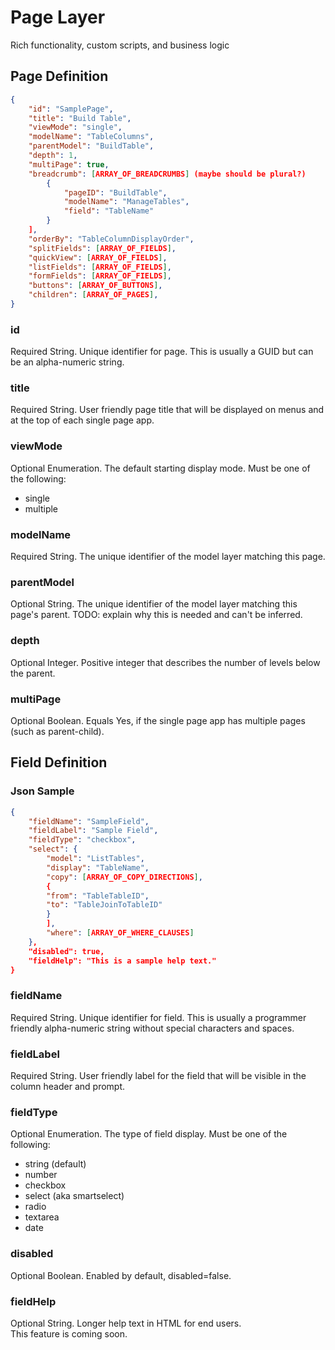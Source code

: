 # Page Layer

Rich functionality, custom scripts, and business logic

## Page Definition

```json
{
    "id": "SamplePage",
    "title": "Build Table",
    "viewMode": "single",
    "modelName": "TableColumns",
    "parentModel": "BuildTable",
    "depth": 1,
    "multiPage": true,
    "breadcrumb": [ARRAY_OF_BREADCRUMBS] (maybe should be plural?)
        {
            "pageID": "BuildTable",
            "modelName": "ManageTables",
            "field": "TableName"
        }
    ],
    "orderBy": "TableColumnDisplayOrder",
    "splitFields": [ARRAY_OF_FIELDS],
    "quickView": [ARRAY_OF_FIELDS],
    "listFields": [ARRAY_OF_FIELDS],
    "formFields": [ARRAY_OF_FIELDS],
    "buttons": [ARRAY_OF_BUTTONS],
    "children": [ARRAY_OF_PAGES],
}
```

### id

Required String. Unique identifier for page. This is usually a GUID but can be an alpha-numeric string.

### title

Required String. User friendly page title that will be displayed on menus and at the top of each single page app.

### viewMode

Optional Enumeration. The default starting display mode. Must be one of the following:
* single
* multiple

### modelName

Required String. The unique identifier of the model layer matching this page.

### parentModel

Optional String. The unique identifier of the model layer matching this page's parent. TODO: explain why this is needed and can't be inferred.

### depth

Optional Integer. Positive integer that describes the number of levels below the parent.

### multiPage

Optional Boolean. Equals Yes, if the single page app has multiple pages (such as parent-child).

## Field Definition

### Json Sample
```json
{
    "fieldName": "SampleField",
    "fieldLabel": "Sample Field",
    "fieldType": "checkbox",
    "select": {
        "model": "ListTables",
        "display": "TableName",
        "copy": [ARRAY_OF_COPY_DIRECTIONS],
        {
        "from": "TableTableID",
        "to": "TableJoinToTableID"
        }
        ],
        "where": [ARRAY_OF_WHERE_CLAUSES]
    },
    "disabled": true,
    "fieldHelp": "This is a sample help text."
}
```

### fieldName

Required String. Unique identifier for field. This is usually a programmer friendly alpha-numeric string without special characters and spaces.

### fieldLabel

Required String. User friendly label for the field that will be visible in the column header and prompt.

### fieldType

Optional Enumeration. The type of field display. Must be one of the following:

* string (default)
* number
* checkbox
* select (aka smartselect)
* radio
* textarea
* date

### disabled

Optional Boolean. Enabled by default, disabled=false.

### fieldHelp

Optional String. Longer help text in HTML for end users.<br> This feature is coming soon.
